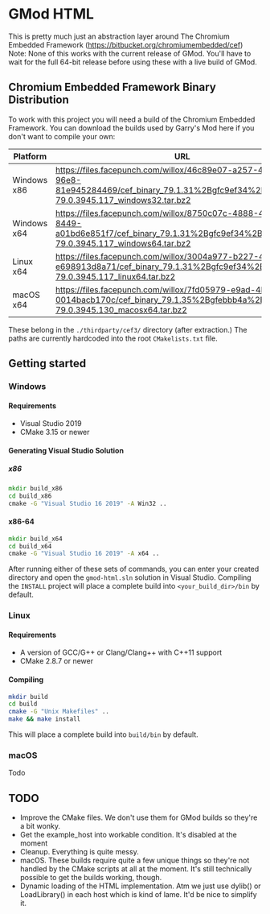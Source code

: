 # GMod HTML
This is pretty much just an abstraction layer around The Chromium Embedded Framework (https://bitbucket.org/chromiumembedded/cef)
Note: None of this works with the current release of GMod. You'll have to wait for the full 64-bit release before using these with a live build of GMod.

## Chromium Embedded Framework Binary Distribution
To work with this project you will need a build of the Chromium Embedded Framework. You can download the builds used by Garry's Mod here if you don't want to compile your own:

| Platform | URL |
| -------- | --- |
| Windows x86 | https://files.facepunch.com/willox/46c89e07-a257-4988-96e8-81e945284469/cef_binary_79.1.31%2Bgfc9ef34%2Bchromium-79.0.3945.117_windows32.tar.bz2 |
| Windows x64 | https://files.facepunch.com/willox/8750c07c-4888-4a79-8449-a01bd6e851f7/cef_binary_79.1.31%2Bgfc9ef34%2Bchromium-79.0.3945.117_windows64.tar.bz2 |
| Linux x64 | https://files.facepunch.com/willox/3004a977-b227-4a20-bbfb-e698913d8a71/cef_binary_79.1.31%2Bgfc9ef34%2Bchromium-79.0.3945.117_linux64.tar.bz2 |
| macOS x64 | https://files.facepunch.com/willox/7fd05979-e9ad-4b94-8d85-0014bacb170c/cef_binary_79.1.35%2Bgfebbb4a%2Bchromium-79.0.3945.130_macosx64.tar.bz2 |

These belong in the `./thirdparty/cef3/` directory (after extraction.) The paths are currently hardcoded into the root `CMakelists.txt` file.

## Getting started
### Windows
#### Requirements
- Visual Studio 2019
- CMake 3.15 or newer
#### Generating Visual Studio Solution
##### x86
```bat
mkdir build_x86
cd build_x86
cmake -G "Visual Studio 16 2019" -A Win32 ..
```
#### x86-64
```bat
mkdir build_x64
cd build_x64
cmake -G "Visual Studio 16 2019" -A x64 ..
```

After running either of these sets of commands, you can enter your created directory and open the `gmod-html.sln` solution in Visual Studio. Compiling the `INSTALL` project will place a complete build into `<your_build_dir>/bin` by default.

### Linux
#### Requirements
- A version of GCC/G++ or Clang/Clang++ with C++11 support
- CMake 2.8.7 or newer

#### Compiling
```sh
mkdir build
cd build
cmake -G "Unix Makefiles" ..
make && make install
```

This will place a complete build into `build/bin` by default.

### macOS
Todo

## TODO
- Improve the CMake files. We don't use them for GMod builds so they're a bit wonky.
- Get the example_host into workable condition. It's disabled at the moment
- Cleanup. Everything is quite messy.
- macOS. These builds require quite a few unique things so they're not handled by the CMake scripts at all at the moment. It's still technically possible to get the builds working, though.
- Dynamic loading of the HTML implementation. Atm we just use dylib() or LoadLibrary() in each host which is kind of lame. It'd be nice to simplify it.
